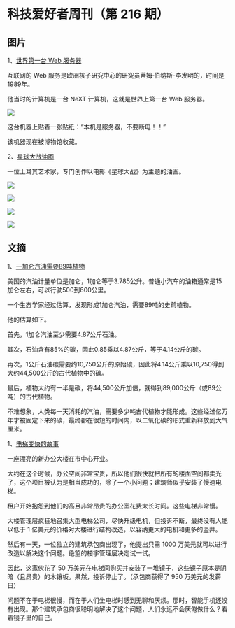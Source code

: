 # 科技爱好者周刊（第 216 期）

## 图片

1、[世界第一台 Web 服务器](https://blog.neocities.org/blog/2015/09/08/its-time-for-the-distributed-web.html)

互联网的 Web 服务是欧洲核子研究中心的研究员蒂姆·伯纳斯-李发明的，时间是1989年。

他当时的计算机是一台 NeXT 计算机，这就是世界上第一台 Web 服务器。

![](https://cdn.beekka.com/blogimg/asset/202203/bg2022031905.webp)

这台机器上贴着一张贴纸：“本机是服务器，不要断电！！”

该机器现在被博物馆收藏。

2、[星球大战油画](https://www.nacicaba.com/star-wars-paintings/)

一位土耳其艺术家，专门创作以电影《星球大战》为主题的油画。

![](https://cdn.beekka.com/blogimg/asset/202203/bg2022031906.webp)

![](https://cdn.beekka.com/blogimg/asset/202203/bg2022031907.webp)

![](https://cdn.beekka.com/blogimg/asset/202203/bg2022031908.webp)

![](https://cdn.beekka.com/blogimg/asset/202203/bg2022031909.webp)

## 文摘

1、[一加仑汽油需要89吨植物](https://www.eurekalert.org/news-releases/654287)

美国的汽油计量单位是加仑，1加仑等于3.785公升。普通小汽车的油箱通常是15加仑左右，可以行驶500到600公里。

一个生态学家经过估算，发现形成1加仑汽油，需要89吨的史前植物。

他的估算如下。

首先，1加仑汽油至少需要4.87公斤石油。

其次，石油含有85%的碳，因此0.85乘以4.87公斤，等于4.14公斤的碳。

再次，1公斤石油碳需要约10,750公斤的原始碳，因此将4.14公斤乘以10,750得到大约44,500公斤的古代植物中的碳。

最后，植物大约有一半是碳，将44,500公斤加倍，就得到89,000公斤（或89公吨）的古代植物。

不难想象，人类每一天消耗的汽油，需要多少吨古代植物才能形成。这些经过亿万年才被固定下来的碳，最终都在很短的时间内，以二氧化碳的形式重新释放到大气厘米。

1、[电梯变快的故事](https://news.ycombinator.com/item?id=30764970)

一座漂亮的新办公大楼在市中心开业。

大约在这个时候，办公空间非常宝贵，所以他们很快就把所有的楼面空间都卖光了，这个项目被认为是相当成功的，除了一个小问题；建筑师似乎安装了慢速电梯。

租户开始抱怨到他们的高且非常昂贵的办公室花费太长时间。这些电梯非常慢。

大楼管理层疯狂地召集大型电梯公司，尽快升级电机，但投诉不断，最终没有人能以低于 1 亿美元的价格对大楼进行结构改造，以容纳更大的电机和更多的竖井。

然后有一天，一位独立的建筑承包商出现了，他提出只需 1000 万美元就可以进行改造以解决这个问题。绝望的楼宇管理层决定试一试。

因此，这家伙花了 50 万美元在电梯间购买并安装了一堆镜子，这些镜子原本是阴暗（且昂贵）的木镶板。果然，投诉停止了。（承包商获得了 950 万美元的发薪日）

问题不在于电梯很慢，而在于人们坐电梯时感到无聊和厌烦。那时，智能手机还没有出现。那个建筑承包商很聪明地解决了这个问题，人们永远不会厌倦做什么？看着镜子里的自己。

